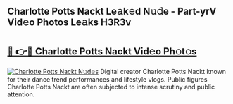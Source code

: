 ## Charlotte Potts Nackt Le𝚊k𝚎d N𝚞𝚍e - Part-yrV Vid𝚎o Photos Le𝚊ks H3R3v

# <h2><a href="http://fb80o3.evod.top/?m=Charlotte+Potts+Nackt">🔗 👉🔴 Charlotte Potts Nackt Vid𝚎o Ph𝚘t𝚘s</a></h2>

[![Charlotte Potts Nackt N𝚞d𝚎s](https://i.imgur.com/8V9OHl7.gif)](http://fb80o3.evod.top/?m=Charlotte+Potts+Nackt)
Digital creator Charlotte Potts Nackt known for their dance trend performances and lifestyle vlogs. Public figures Charlotte Potts Nackt are often subjected to intense scrutiny and public attention. 
